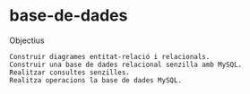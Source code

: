 # base-de-dades
Objectius

    Construir diagrames entitat-relació i relacionals.
    Construir una base de dades relacional senzilla amb MySQL.
    Realitzar consultes senzilles.
    Realitza operacions la base de dades MySQL.
